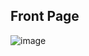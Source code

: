 ## Front Page

![image](https://github.com/user-attachments/assets/86293cec-d9db-404d-8f26-4fa323f43fef)
